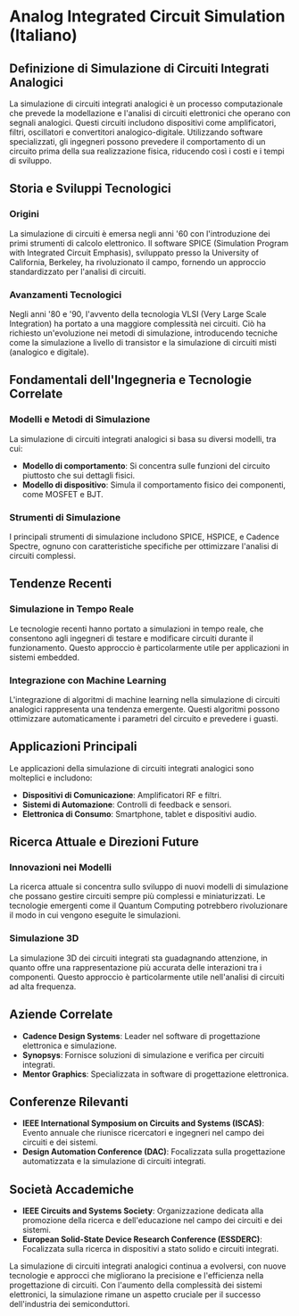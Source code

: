 # Analog Integrated Circuit Simulation (Italiano)

## Definizione di Simulazione di Circuiti Integrati Analogici

La simulazione di circuiti integrati analogici è un processo computazionale che prevede la modellazione e l'analisi di circuiti elettronici che operano con segnali analogici. Questi circuiti includono dispositivi come amplificatori, filtri, oscillatori e convertitori analogico-digitale. Utilizzando software specializzati, gli ingegneri possono prevedere il comportamento di un circuito prima della sua realizzazione fisica, riducendo così i costi e i tempi di sviluppo.

## Storia e Sviluppi Tecnologici

### Origini

La simulazione di circuiti è emersa negli anni '60 con l'introduzione dei primi strumenti di calcolo elettronico. Il software SPICE (Simulation Program with Integrated Circuit Emphasis), sviluppato presso la University of California, Berkeley, ha rivoluzionato il campo, fornendo un approccio standardizzato per l'analisi di circuiti.

### Avanzamenti Tecnologici

Negli anni '80 e '90, l'avvento della tecnologia VLSI (Very Large Scale Integration) ha portato a una maggiore complessità nei circuiti. Ciò ha richiesto un'evoluzione nei metodi di simulazione, introducendo tecniche come la simulazione a livello di transistor e la simulazione di circuiti misti (analogico e digitale).

## Fondamentali dell'Ingegneria e Tecnologie Correlate

### Modelli e Metodi di Simulazione

La simulazione di circuiti integrati analogici si basa su diversi modelli, tra cui:

- **Modello di comportamento**: Si concentra sulle funzioni del circuito piuttosto che sui dettagli fisici.
- **Modello di dispositivo**: Simula il comportamento fisico dei componenti, come MOSFET e BJT.

### Strumenti di Simulazione

I principali strumenti di simulazione includono SPICE, HSPICE, e Cadence Spectre, ognuno con caratteristiche specifiche per ottimizzare l'analisi di circuiti complessi.

## Tendenze Recenti

### Simulazione in Tempo Reale

Le tecnologie recenti hanno portato a simulazioni in tempo reale, che consentono agli ingegneri di testare e modificare circuiti durante il funzionamento. Questo approccio è particolarmente utile per applicazioni in sistemi embedded.

### Integrazione con Machine Learning

L'integrazione di algoritmi di machine learning nella simulazione di circuiti analogici rappresenta una tendenza emergente. Questi algoritmi possono ottimizzare automaticamente i parametri del circuito e prevedere i guasti.

## Applicazioni Principali

Le applicazioni della simulazione di circuiti integrati analogici sono molteplici e includono:

- **Dispositivi di Comunicazione**: Amplificatori RF e filtri.
- **Sistemi di Automazione**: Controlli di feedback e sensori.
- **Elettronica di Consumo**: Smartphone, tablet e dispositivi audio.

## Ricerca Attuale e Direzioni Future

### Innovazioni nei Modelli

La ricerca attuale si concentra sullo sviluppo di nuovi modelli di simulazione che possano gestire circuiti sempre più complessi e miniaturizzati. Le tecnologie emergenti come il Quantum Computing potrebbero rivoluzionare il modo in cui vengono eseguite le simulazioni.

### Simulazione 3D

La simulazione 3D dei circuiti integrati sta guadagnando attenzione, in quanto offre una rappresentazione più accurata delle interazioni tra i componenti. Questo approccio è particolarmente utile nell'analisi di circuiti ad alta frequenza.

## Aziende Correlate

- **Cadence Design Systems**: Leader nel software di progettazione elettronica e simulazione.
- **Synopsys**: Fornisce soluzioni di simulazione e verifica per circuiti integrati.
- **Mentor Graphics**: Specializzata in software di progettazione elettronica.

## Conferenze Rilevanti

- **IEEE International Symposium on Circuits and Systems (ISCAS)**: Evento annuale che riunisce ricercatori e ingegneri nel campo dei circuiti e dei sistemi.
- **Design Automation Conference (DAC)**: Focalizzata sulla progettazione automatizzata e la simulazione di circuiti integrati.

## Società Accademiche

- **IEEE Circuits and Systems Society**: Organizzazione dedicata alla promozione della ricerca e dell'educazione nel campo dei circuiti e dei sistemi.
- **European Solid-State Device Research Conference (ESSDERC)**: Focalizzata sulla ricerca in dispositivi a stato solido e circuiti integrati.

La simulazione di circuiti integrati analogici continua a evolversi, con nuove tecnologie e approcci che migliorano la precisione e l'efficienza nella progettazione di circuiti. Con l'aumento della complessità dei sistemi elettronici, la simulazione rimane un aspetto cruciale per il successo dell'industria dei semiconduttori.